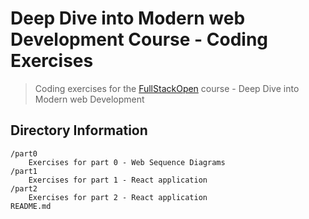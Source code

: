 #  Deep Dive into Modern web Development Course - Coding Exercises
> Coding exercises for the [FullStackOpen](https://fullstackopen.com/en) course - Deep Dive into Modern web Development

## Directory Information
```
/part0
    Exercises for part 0 - Web Sequence Diagrams
/part1
    Exercises for part 1 - React application
/part2
    Exercises for part 2 - React application
README.md
```